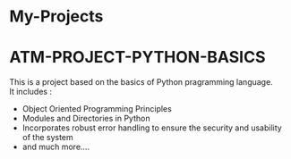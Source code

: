 # My-Projects
# ATM-PROJECT-PYTHON-BASICS

This is a project based on the basics of Python pragramming language.<br />
It includes :
<ul>
       <li>Object Oriented Programming Principles </li>
       <li>Modules and Directories in Python </li>
       <li>Incorporates robust error handling to ensure the security and usability of the system</li>
       <li>and much more....</li>
